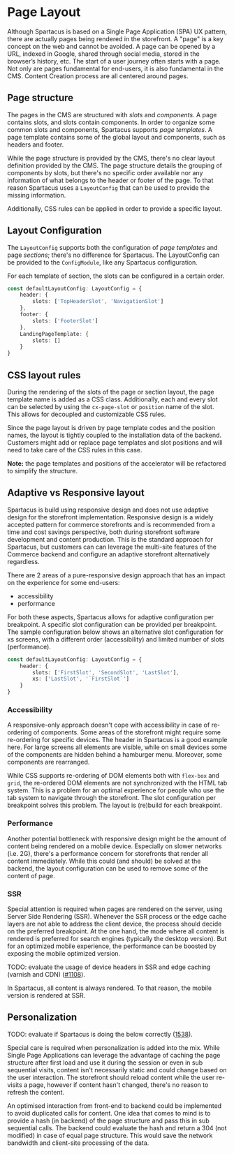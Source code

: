 # Page Layout
Although Spartacus is based on a Single Page Application (SPA) UX pattern, there are actually pages being rendered in the storefront. A "page" is a key concept on the web and cannot be avoided. A page can be opened by a URL, indexed in Google, shared through social media, stored in the browser’s history, etc. The start of a user journey often starts with a page. Not only are pages fundamental for end-users, it is also fundamental in the CMS. Content Creation process are all centered around pages. 

## Page structure
The pages in the CMS are structured with *slots* and *components*. A page contains slots, and slots contain components. In order to organize some common slots and components, Spartacus supports *page templates*. A page template contains some of the global layout and components, such as headers and footer. 

While the page structure is provided by the CMS, there's no clear layout definition provided by the CMS. The page structure details the grouping of components by slots, but there's no specific order available nor any information of what belongs to the header or footer of the page. To that reason Spartacus uses a `LayoutConfig` that can be used to provide the missing information. 

Additionally, CSS rules can be applied in order to provide a specific layout.

## Layout Configuration
The `LayoutConfig` supports both the configuration of *page templates* and page *sections*; there's no difference for Spartacus. The LayoutConfig can be provided to the `ConfigModule`, like any Spartacus configuration. 

For each template of section, the slots can be configured in a certain order. 

```typescript
const defaultLayoutConfig: LayoutConfig = {
    header: {
        slots: ['TopHeaderSlot', 'NavigationSlot']
    },
    footer: {
        slots: ['FooterSlot']
    },
    LandingPageTemplate: {
        slots: []
    }
}
```

## CSS layout rules
During the rendering of the slots of the page or section layout, the page template name is added as a CSS class. Additionally, each and every slot can be selected by using the `cx-page-slot` or `position` name of the slot. This allows for decoupled and customizable CSS rules. 

Since the page layout is driven by page template codes and the position names, the layout is tightly coupled to the installation data of the backend. Customers might add or replace page templates and slot positions and will need to take care of the CSS rules in this case. 

**Note:** the page templates and positions of the accelerator will be refactored to simplify the structure.

## Adaptive vs Responsive layout
Spartacus is build using responsive design and does not use adaptive design for the storefront implementation. Responsive design is a widely accepted pattern for commerce storefronts and is recommended from a time and cost savings perspective, both during storefront software development and content production.
This is the standard approach for Spartacus, but customers can can leverage the multi-site features of the Commerce backend and configure an adaptive storefront alternatively regardless.

There are 2 areas of a pure-responsive design approach that has an impact on the experience for some end-users:
- accessibility
- performance

For both these aspects, Spartacus allows for adaptive configuration per breakpoint. A specific slot configuration can be provided per breakpoint. The sample configuration below shows an alternative slot configuration for xs screens, with a different order (accessibility) and limited number of slots (performance).

```typescript
const defaultLayoutConfig: LayoutConfig = {
    header: {
        slots: ['FirstSlot', 'SecondSlot', 'LastSlot'],
        xs: ['LastSlot', '`FirstSlot`']
    }
}
```

### Accessibility
A responsive-only approach doesn't cope with accessibility in case of re-ordering of components. Some areas of the storefront might require some re-ordering for specific devices. The header in Spartacus is a good example here. For large screens all elements are visible, while on small devices some of the components are hidden behind a hamburger menu. Moreover, some components are rearranged. 

While CSS supports re-ordering of DOM elements both with `flex-box` and `grid`, the re-ordered DOM elements are not synchronized with the HTML tab system. This is a problem for an optimal experience for people who use the tab system to navigate through the storefront. The slot configuration per breakpoint solves this problem. The layout is (re)build for each breakpoint.

### Performance 
Another potential bottleneck with responsive design might be the amount of content being rendered on a mobile device. Especially on slower networks (i.e. 2G), there's a performance concern for storefronts that render all content immediately. While this could (and should) be solved at the backend, the layout configuration can be used to remove some of the content of page. 

### SSR
Special attention is required when pages are rendered on the server, using Server Side Rendering (SSR). Whenever the SSR process or the edge cache layers are not able to address the client device, the process should decide on the preferred breakpoint. At the one hand, the mode where all content is rendered is preferred for search engines (typically the desktop version). But for an optimized mobile experience, the performance can be boosted by exposing the mobile optimized version. 

TODO: evaluate the usage of device headers in SSR and edge caching (varnish and CDN) ([#1108](https://github.com/SAP/cloud-commerce-spartacus-storefront/issues/1108)).

In Spartacus, all content is always rendered. To that reason, the mobile version is rendered at SSR.

## Personalization

TODO: evaluate if Spartacus is doing the below correctly ([1538](https://github.com/SAP/cloud-commerce-spartacus-storefront/issues/1538)).

Special care is required when personalization is added into the mix. While Single Page Applications can leverage the advantage of caching the page structure after first load and use it during the session or even in sub sequential visits, content isn't necessarily static and could change based on the user interaction. The storefront should reload content while the user re-visits a page, however if content hasn't changed, there's no reason to refresh the content. 

An optimised interaction from front-end to backend could be implemented to avoid duplicated calls for content. One idea that comes to mind is to provide a hash (in backend) of the page structure and pass this in sub sequential calls. The backend could evaluate the hash and return a 304 (not modified) in case of equal page structure. This would save the network bandwidth and client-site processing of the data. 
